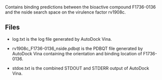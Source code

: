 Contains binding predictions between the bioactive compound F1736-0136 and the nside search space on the virulence factor rv1908c.

## Files

- log.txt is the log file generated by AutoDock Vina.

- rv1908c_F1736-0136_nside.pdbqt is the PDBQT file generated by AutoDock Vina containing the orientation and binding location of F1736-0136.

- stdoe.txt is the combined STDOUT and STDERR output of AutoDock Vina.

